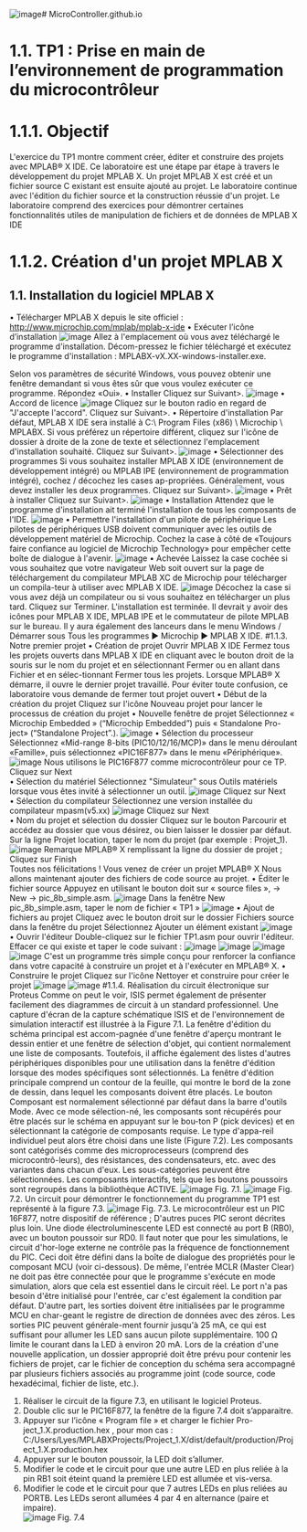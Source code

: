 ![image](https://github.com/LyesSaadSaoud/MicroController.github.io/assets/78357759/00061c74-435c-4c19-9cd1-a23c64c0377a)# MicroController.github.io
# 1.1. TP1 : Prise en main de l’environnement de programmation du microcontrôleur
#  1.1.1. Objectif
  L'exercice du TP1 montre comment créer, éditer et construire des projets avec MPLAB® X
IDE. Ce laboratoire est une étape par étape à travers le développement du projet MPLAB X.
Un projet MPLAB X est créé et un fichier source C existant est ensuite ajouté au projet. Le
laboratoire continue avec l&#39;édition du fichier source et la construction réussie d&#39;un projet. Le
laboratoire comprend des exercices pour démontrer certaines fonctionnalités utiles de
manipulation de fichiers et de données de MPLAB X IDE
# 1.1.2. Création d&#39;un projet MPLAB X
## 1.1. Installation du logiciel MPLAB X
 • Télécharger MPLAB X depuis le site officiel :
     http://www.microchip.com/mplab/mplab-x-ide
 • Exécuter l’icône d’installation
![image](https://github.com/LyesSaadSaoud/MicroController.github.io/assets/78357759/ccd810b5-01f3-4e0e-92a7-3be0456e6a70)
Allez à l'emplacement où vous avez téléchargé le programme d'installation. Décom-pressez le fichier téléchargé et exécutez le programme d'installation :
MPLABX-vX.XX-windows-installer.exe.
 
Selon vos paramètres de sécurité Windows, vous pouvez obtenir une fenêtre demandant si vous êtes sûr que vous voulez exécuter ce programme. Répondez «Oui».
 •	Installer
Cliquez sur Suivant>.
![image](https://github.com/LyesSaadSaoud/MicroController.github.io/assets/78357759/7c778f7a-ac72-43ec-a549-01e5ee637065)
 •	Accord de licence
![image](https://github.com/LyesSaadSaoud/MicroController.github.io/assets/78357759/9568706d-d1b6-404a-a192-b15efbd9d1b1)
Cliquez sur le bouton radio en regard de "J'accepte l'accord".
Cliquez sur Suivant>.
 •	Répertoire d'installation
 Par défaut, MPLAB X IDE sera installé à C:\ Program Files (x86) \ Microchip \ MPLABX. Si vous préférez un répertoire différent, cliquez sur l'icône de dossier à droite de la zone de texte et sélectionnez l'emplacement d'installation souhaité.
Cliquez sur Suivant>.
![image](https://github.com/LyesSaadSaoud/MicroController.github.io/assets/78357759/d48e44e4-cfd4-4412-acb0-943127f62c19)
 •	Sélectionner des programmes
Si vous souhaitez installer MPLAB X IDE (environnement de développement intégré) ou MPLAB IPE (environnement de programmation intégré), cochez / décochez les cases ap-propriées. Généralement, vous devez installer les deux programmes.
Cliquez sur Suivant>.
![image](https://github.com/LyesSaadSaoud/MicroController.github.io/assets/78357759/61f32835-b3ed-4c73-917d-4134de960c33)
 •	Prêt à installer
Cliquez sur Suivant>.
![image](https://github.com/LyesSaadSaoud/MicroController.github.io/assets/78357759/0e9c70e2-cf61-487a-b18f-a446b81cd940)
 •	Installation
Attendez que le programme d'installation ait terminé l'installation de tous les composants de l'IDE.
![image](https://github.com/LyesSaadSaoud/MicroController.github.io/assets/78357759/2c821e55-2a04-439e-88af-b44133befe11)
 •	Permettre l'installation d'un pilote de périphérique
Les pilotes de périphériques USB doivent communiquer avec les outils de développement matériel de Microchip.
Cochez la case à côté de «Toujours faire confiance au logiciel de Microchip Technology» pour empêcher cette boîte de dialogue à l'avenir.
![image](https://github.com/LyesSaadSaoud/MicroController.github.io/assets/78357759/ff7af2cc-3f02-414c-8e74-8862b6d21b34)
 •	Achevée
Laissez la case cochée si vous souhaitez que votre navigateur Web soit ouvert sur la page de téléchargement du compilateur MPLAB XC de Microchip pour télécharger un compila-teur à utiliser avec MPLAB X IDE.
![image](https://github.com/LyesSaadSaoud/MicroController.github.io/assets/78357759/840030cd-f864-484f-803a-c863acb52e5f)
Décochez la case si vous avez déjà un compilateur ou si vous souhaitez en télécharger un plus tard.
Cliquez sur Terminer.
L'installation est terminée. Il devrait y avoir des icônes pour MPLAB X IDE, MPLAB IPE et le commutateur de pilote MPLAB sur le bureau. Il y aura également des lanceurs dans le menu Windows / Démarrer sous Tous les programmes ▶ Microchip ▶ MPLAB X IDE.
#1.1.3.	Notre premier projet 
 •	Création de projet
Ouvrir MPLAB X IDE
Fermez tous les projets ouverts dans MPLAB X IDE en cliquant avec le bouton droit de la souris sur le nom du projet et en sélectionnant Fermer ou en allant dans Fichier et en sélec-tionnant Fermer tous les projets.
Lorsque MPLAB® X démarre, il ouvre le dernier projet travaillé. Pour éviter toute confusion, ce laboratoire vous demande de fermer tout projet ouvert
 •	Début de la création du projet
Cliquez sur l'icône Nouveau projet  pour lancer le processus de création du projet
 •	Nouvelle fenêtre de projet
Sélectionnez « Microchip Embedded » (“Microchip Embedded”) puis « Standalone Pro-ject» (“Standalone Project”.).
![image](https://github.com/LyesSaadSaoud/MicroController.github.io/assets/78357759/106ae8a1-55ed-43bb-8ca7-21e95e9c8926)
 •	Sélection du processeur
Sélectionnez «Mid-range 8-bits (PIC10/12/16/MCP)» dans le menu déroulant «Famille», puis sélectionnez «PIC16F877» dans le menu «Périphérique».
![image](https://github.com/LyesSaadSaoud/MicroController.github.io/assets/78357759/2fe94e2b-5971-4cd0-a51a-e6fbd732325d)
Nous utilisons le PIC16F877 comme microcontrôleur pour ce TP.
Cliquez sur Next   
 •	Sélection du matériel
Sélectionnez "Simulateur" sous Outils matériels lorsque vous êtes invité à sélectionner un outil.
![image](https://github.com/LyesSaadSaoud/MicroController.github.io/assets/78357759/571c41da-0276-4a39-b564-a3dd1fc491e9)
Cliquez sur Next  
 •	Sélection du compilateur
Sélectionnez une version installée du compilateur mpasm(v5.xx)
![image](https://github.com/LyesSaadSaoud/MicroController.github.io/assets/78357759/82f47220-4c40-46ed-8fb0-caad214798f2)
Cliquez sur Next  
 •	Nom du projet et sélection du dossier
Cliquez sur le bouton Parcourir et accédez au dossier que vous désirez, ou bien laisser le dossier par défaut.
Sur la ligne Projet location, taper le nom du projet (par exemple : Projet_1).
![image](https://github.com/LyesSaadSaoud/MicroController.github.io/assets/78357759/9643ffb6-6614-4528-b613-cb04480cce0d)
Remarque MPLAB® X remplissant la ligne du dossier de projet ;
Cliquez sur Finish  
Toutes nos félicitations ! Vous venez de créer un projet MPLAB® X
Nous allons maintenant ajouter des fichiers de code source au projet.
 •	Éditer le fichier source 
Appuyez en utilisant le bouton doit sur « source files », -> New -> pic_8b_simple.asm.
![image](https://github.com/LyesSaadSaoud/MicroController.github.io/assets/78357759/8c11d581-40a3-4669-9d5a-82d11a1cb203)
Dans la fenêtre New pic_8b_simple.asm, taper le nom de fichier « TP1 »
![image](https://github.com/LyesSaadSaoud/MicroController.github.io/assets/78357759/5be5d3ca-c6ab-4dc4-86a6-b086dfbfef68)
 •	Ajout de fichiers au projet
Cliquez avec le bouton droit sur le dossier Fichiers source dans la fenêtre du projet
Sélectionnez Ajouter un élément existant
![image](https://github.com/LyesSaadSaoud/MicroController.github.io/assets/78357759/393d07b2-decc-48e0-a5df-4df8cafcf290)
 •	Ouvrir l'éditeur
Double-cliquez sur le fichier TP1.asm pour ouvrir l'éditeur. Effacer ce qui existe et taper le code suivant :
![image](https://github.com/LyesSaadSaoud/MicroController.github.io/assets/78357759/20cea1e1-e9b2-40cc-9b11-749c923bd873)
![image](https://github.com/LyesSaadSaoud/MicroController.github.io/assets/78357759/7a5243cf-f711-40f7-a7df-19b78a10b981)
![image](https://github.com/LyesSaadSaoud/MicroController.github.io/assets/78357759/73802601-ad3d-403f-b75b-47eeb5e190ad)
![image](https://github.com/LyesSaadSaoud/MicroController.github.io/assets/78357759/026cb387-b7ce-44bb-ad6f-d7bcaa95de73)
C'est un programme très simple conçu pour renforcer la confiance dans votre capacité à construire un projet et à l'exécuter en MPLAB® X.
 •	Construire le projet 
Cliquez sur l'icône Nettoyer et construire pour créer le projet
![image](https://github.com/LyesSaadSaoud/MicroController.github.io/assets/78357759/07a680b4-c5ee-4749-a9e3-3b67059a0bbc)
![image](https://github.com/LyesSaadSaoud/MicroController.github.io/assets/78357759/89c9a252-a23f-4c74-a188-a5ec87153f75)
#1.1.4.	Réalisation du circuit électronique sur Proteus 
Comme on peut le voir, ISIS permet également de présenter facilement des diagrammes de circuit à un standard professionnel.
Une capture d'écran de la capture schématique ISIS et de l'environnement de simulation interactif est illustrée à la Figure 7.1. La fenêtre d'édition du schéma principal est accom-pagnée d'une fenêtre d'aperçu montrant le dessin entier et une fenêtre de sélection d'objet, qui contient normalement une liste de composants. Toutefois, il affiche également des listes d'autres périphériques disponibles pour une utilisation dans la fenêtre d'édition lorsque des modes spécifiques sont sélectionnés.
La fenêtre d'édition principale comprend un contour de la feuille, qui montre le bord de la zone de dessin, dans lequel les composants doivent être placés. Le bouton Composant est normalement sélectionné par défaut dans la barre d'outils Mode. Avec ce mode sélection-né, les composants sont récupérés pour être placés sur le schéma en appuyant sur le bou-ton P (pick devices) et en sélectionnant la catégorie de composants requise. Le type d'appa-reil individuel peut alors être choisi dans une liste (Figure 7.2).
Les composants sont catégorisés comme des microprocesseurs (comprend des microcontrô-leurs), des résistances, des condensateurs, etc. avec des variantes dans chacun d'eux. Les sous-catégories peuvent être sélectionnées. Les composants interactifs, tels que les boutons poussoirs sont regroupés dans la bibliothèque ACTIVE.
![image](https://github.com/LyesSaadSaoud/MicroController.github.io/assets/78357759/72224018-b628-492f-83db-39531e370ae4)
                                                     Fig. 7.1.
![image](https://github.com/LyesSaadSaoud/MicroController.github.io/assets/78357759/e241d8c3-f7f4-4614-8106-fb45f1e69032)
                                                     Fig. 7.2.
Un circuit pour démontrer le fonctionnement du programme TP1 est représenté à la figure 7.3. 
![image](https://github.com/LyesSaadSaoud/MicroController.github.io/assets/78357759/10aea7e6-2d49-4b39-86be-fc80604b9374)
                                                     Fig. 7.3.
Le microcontrôleur est un PIC 16F877, notre dispositif de référence ; D'autres puces PIC seront décrites plus loin. Une diode électroluminescente LED est connecté au port B (RB0), avec un bouton poussoir sur RD0. Il faut noter que pour les simulations, le circuit d'hor-loge externe ne contrôle pas la fréquence de fonctionnement du PIC. Ceci doit être défini dans la boîte de dialogue des propriétés pour le composant MCU (voir ci-dessous). De même, l'entrée MCLR (Master Clear) ne doit pas être connectée pour que le programme s'exécute en mode simulation, alors que cela est essentiel dans le circuit réel.
Le port n'a pas besoin d'être initialisé pour l'entrée, car c'est également la condition par défaut. D'autre part, les sorties doivent être initialisées par le programme MCU en char-geant le registre de direction de données avec des zéros. Les sorties PIC peuvent générale-ment fournir jusqu'à 25 mA, ce qui est suffisant pour allumer les LED sans aucun pilote supplémentaire. 100 Ω limite le courant dans la LED à environ 20 mA.
Lors de la création d'une nouvelle application, un dossier approprié doit être prévu pour contenir les fichiers de projet, car le fichier de conception du schéma sera accompagné par plusieurs fichiers associés au programme joint (code source, code hexadécimal, fichier de liste, etc.).
1.	Réaliser le circuit de la figure 7.3, en utilisant le logiciel Proteus.
2.	Double clic sur le PIC16F877, la fenêtre de la figure 7.4 doit s’apparaitre.
3.	Appuyer sur l’icône « Program file » et charger le fichier Pro-ject_1.X.production.hex , pour mon cas : C:/Users/Lyes/MPLABXProjects/Project_1.X/dist/default/production/Project_1.X.production.hex
4.	Appuyer sur le bouton poussoir, la LED doit s’allumer. 
5.	Modifier le code et le circuit pour que une autre LED en plus reliée à la pin RB1 soit éteint quand la première LED est allumée et vis-versa.   
6.	Modifier le code et le circuit pour que 7 autres LEDs en plus reliées au PORTB. Les LEDs seront allumées 4 par 4 en alternance (paire et impaire).   
![image](https://github.com/LyesSaadSaoud/MicroController.github.io/assets/78357759/355a5e6f-9a90-47db-bcca-b5c2276057a7)
                                                     Fig. 7.4






























